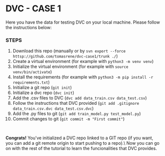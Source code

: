 # DVC - CASE 1
Here you have the data for testing DVC on your local machine. Please follow the instructions below:
### STEPS
<ol><li>Download this repo (manually or by <code>svn export --force httsp://github.com/tomasrene/dvc-case1/trunk ./</code>)</li>
<li>Create a virtual environment (for example with <code>python3 -m venv venv</code>)</li>
<li>Initialize the virtual environment (for example with <code>source venv/bin/activate</code>)</li>
<li>Install the requirements (for example with <code>python3 -m pip install -r requirements.txt</code>)</li>
<li>Initialize a git repo (<code>git init</code>)</li>
<li>Initialize a dvc repo (<code>dvc init</code>)</li>
<li>Add the .csv files to DVC (<code>dvc add data_train.csv data_test.csv</code>)</li>
<li>Follow the instructions that DVC provided (<code>git add .gitignore data_train.csv.dvc data_test.csv.dvc</code>)</li>
<li>Add the .py files to git (<code>git add train_model.py test_model.py</code>)</li>
<li>Commit changes to git (<code>git commit -m "First commit"</code>)</li>
</ol>
<br>
<p><b>Congrats!</b> You've initialized a DVC repo linked to a GIT repo (if you want, you can add a git remote origin to start pushing to a repo).\
  Now you can go on with the rest of the tutorial to learn the funcionalities that DVC provides.</p>


